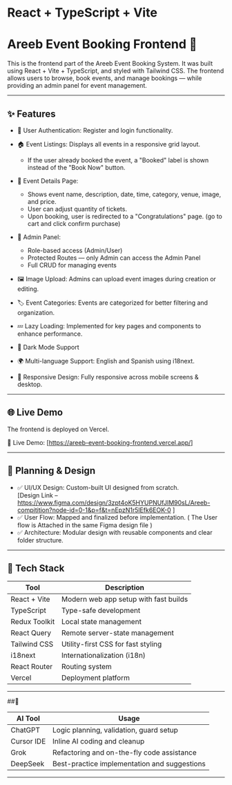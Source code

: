 # React + TypeScript + Vite

# Areeb Event Booking Frontend 🎨

This is the frontend part of the Areeb Event Booking System. It was built using React + Vite + TypeScript, and styled with Tailwind CSS. The frontend allows users to browse, book events, and manage bookings — while providing an admin panel for event management.

---

## ✨ Features

- 🔐 User Authentication: Register and login functionality.
- 🏠 Event Listings: Displays all events in a responsive grid layout.
  - If the user already booked the event, a "Booked" label is shown instead of the "Book Now" button.

- 📄 Event Details Page:
  - Shows event name, description, date, time, category, venue, image, and price.
  - User can adjust quantity of tickets.
  - Upon booking, user is redirected to a "Congratulations" page. (go to cart and click confirm purchase)

- 🧾 Admin Panel:
  - Role-based access (Admin/User)
  - Protected Routes — only Admin can access the Admin Panel
  - Full CRUD for managing events

- 🖼 Image Upload: Admins can upload event images during creation or editing.
- 🏷 Event Categories: Events are categorized for better filtering and organization.
- 💤 Lazy Loading: Implemented for key pages and components to enhance performance.
- 🌙 Dark Mode Support
- 🌍 Multi-language Support: English and Spanish using i18next.
- 📱 Responsive Design: Fully responsive across mobile screens & desktop.

---

## 🌐 Live Demo

The frontend is deployed on Vercel.

🔗 Live Demo: [https://areeb-event-booking-frontend.vercel.app/] 

---

## 🧠 Planning & Design

- ✅ UI/UX Design: Custom-built UI designed from scratch.  
  [Design Link –  https://www.figma.com/design/3zpt4oK5HYUPNUfJIM90sL/Areeb-compitition?node-id=0-1&p=f&t=nEpzN1r5lEfk6EOK-0  ]
- ✅ User Flow: Mapped and finalized before implementation. ( The User flow is Attached in the same Figma design file )
- ✅ Architecture: Modular design with reusable components and clear folder structure.

---

## 🧰 Tech Stack

| Tool             | Description                            |
|------------------|----------------------------------------|
| React + Vite     | Modern web app setup with fast builds  |
| TypeScript       | Type-safe development                  |
| Redux Toolkit    | Local state management                 |
| React Query      | Remote server-state management         |
| Tailwind CSS     | Utility-first CSS for fast styling     |
| i18next          | Internationalization (i18n)            |
| React Router     | Routing system                         |
| Vercel           | Deployment platform                    |

---

##🤖

| AI Tool        | Usage                                        |
| -------------- | -------------------------------------------- |
| ChatGPT        | Logic planning, validation, guard setup      |
| Cursor IDE     | Inline AI coding and cleanup                 |
| Grok           | Refactoring and on-the-fly code assistance   |
| DeepSeek       | Best-practice implementation and suggestions |


---


